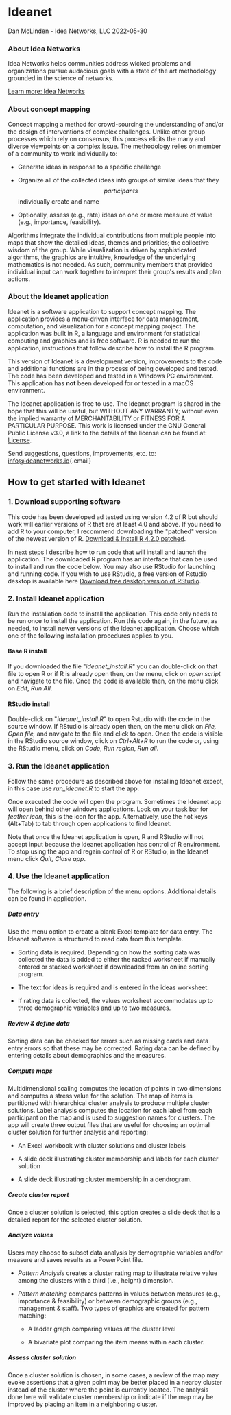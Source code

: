 # Ideanet

Dan McLinden - Idea Networks, LLC 2022-05-30

### About Idea Networks

Idea Networks helps communities address wicked problems and organizations pursue audacious goals with a state of the art methodology grounded in the science of networks.

[Learn more: Idea Networks](https://ideanetworks.io/ "More information about Idea Networks, LLC")

### About concept mapping

Concept mapping a method for crowd-sourcing the understanding of and/or the design of interventions of complex challenges. Unlike other group processes which rely on consensus; this process elicits the many and diverse viewpoints on a complex issue. The methodology relies on member of a community to work individually to:

-   Generate ideas in response to a specific challenge

-   Organize all of the collected ideas into groups of similar ideas that they $$participants$$ individually create and name

-   Optionally, assess (e.g., rate) ideas on one or more measure of value (e.g., importance, feasibility).

Algorithms integrate the individual contributions from multiple people into maps that show the detailed ideas, themes and priorities; the collective wisdom of the group. While visualization is driven by sophisticated algorithms, the graphics are intuitive, knowledge of the underlying mathematics is not needed. As such, community members that provided individual input can work together to interpret their group's results and plan actions.

### About the Ideanet application

Ideanet is a software application to support concept mapping. The application provides a menu-driven interface for data management, computation, and visualization for a concept mapping project. The application was built in R, a language and environment for statistical computing and graphics and is free software. R is needed to run the application, instructions that follow describe how to install the R program.

This version of Ideanet is a development version, improvements to the code and additional functions are in the process of being developed and tested. The code has been developed and tested in a Windows PC environment. This application has **not** been developed for or tested in a macOS environment.

The Ideanet application is free to use. The Ideanet program is shared in the hope that this will be useful, but WITHOUT ANY WARRANTY; without even the implied warranty of MERCHANTABILITY or FITNESS FOR A PARTICULAR PURPOSE. This work is licensed under the GNU General Public License v3.0, a link to the details of the license can be found at: [License](https://www.r-project.org/Licenses/GPL-3).

Send suggestions, questions, improvements, etc. to: [info\@ideanetworks.io](mailto:info@ideanetworks.io){.email}

## How to get started with Ideanet

### 1. Download supporting software

This code has been developed ad tested using version 4.2 of R but should work will earlier versions of R that are at least 4.0 and above. If you need to add R to your computer, I recommend downloading the "patched" version of the newest version of R. [Download & Install R 4.2.0 patched](https://cran.r-project.org/bin/windows/base/rpatched.html).

In next steps I describe how to run code that will install and launch the application. The downloaded R program has an interface that can be used to install and run the code below. You may also use RStudio for launching and running code. If you wish to use RStudio, a free version of Rstudio desktop is available here [Download free desktop version of RStudio](https://www.rstudio.com/products/rstudio/download/).

### 2. Install Ideanet application

Run the installation code to install the application. This code only needs to be run once to install the application. Run this code again, in the future, as needed, to install newer versions of the Ideanet application. Choose which one of the following installation procedures applies to you.

#### Base R install

If you downloaded the file "*ideanet_install.R*" you can double-click on that file to open R or if R is already open then, on the menu, click on *open script* and navigate to the file. Once the code is available then, on the menu click on *Edit*, *Run All*.

#### RStudio install

Double-click on "*ideanet_install.R*" to open Rstudio with the code in the source window. If RStudio is already open then, on the menu click on *File, Open file,* and navigate to the file and click to open. Once the code is visible in the RStudio source window, click on *Ctrl+Alt+R* to run the code or, using the RStudio menu, click on *Code*, *Run region*, *Run all*.

### 3. Run the Ideanet application

Follow the same procedure as described above for installing Ideanet except, in this case use *run_ideanet.R* to start the app.

Once executed the code will open the program. Sometimes the Ideanet app will open behind other windows applications. Look on your task bar for *feather icon*, this is the icon for the app. Alternatively, use the hot keys (Alt+Tab) to tab through open applications to find Ideanet.

Note that once the Ideanet application is open, R and RStudio will not accept input because the Ideanet application has control of R environment. To stop using the app and regain control of R or RStudio, in the Ideanet menu click *Quit, Close app*.

### 4. Use the Ideanet application

The following is a brief description of the menu options. Additional details can be found in application.

##### Data entry

Use the menu option to create a blank Excel template for data entry. The Ideanet software is structured to read data from this template.

-   Sorting data is required. Depending on how the sorting data was collected the data is added to either the racked worksheet if manually entered or stacked worksheet if downloaded from an online sorting program.

-   The text for ideas is required and is entered in the ideas worksheet.

-   If rating data is collected, the values worksheet accommodates up to three demographic variables and up to two measures.

##### Review & define data

Sorting data can be checked for errors such as missing cards and data entry errors so that these may be corrected. Rating data can be defined by entering details about demographics and the measures.

##### Compute maps

Multidimensional scaling computes the location of points in two dimensions and computes a stress value for the solution. The map of items is partitioned with hierarchical cluster analysis to produce multiple cluster solutions. Label analysis computes the location for each label from each participant on the map and is used to suggestion names for clusters. The app will create three output files that are useful for choosing an optimal cluster solution for further analysis and reporting:

-   An Excel workbook with cluster solutions and cluster labels

-   A slide deck illustrating cluster membership and labels for each cluster solution

-   A slide deck illustrating cluster membership in a dendrogram.

##### Create cluster report

Once a cluster solution is selected, this option creates a slide deck that is a detailed report for the selected cluster solution.

##### Analyze values

Users may choose to subset data analysis by demographic variables and/or measure and saves results as a PowerPoint file.

-   *Pattern Analysis* creates a cluster rating map to illustrate relative value among the clusters with a third (i.e., height) dimension.

-   *Pattern matching* compares patterns in values between measures (e.g., importance & feasibility) or between demographic groups (e.g., management & staff). Two types of graphics are created for pattern matching:

    -   A ladder graph comparing values at the cluster level

    -   A bivariate plot comparing the item means within each cluster.

##### Assess cluster solution

Once a cluster solution is chosen, in some cases, a review of the map may evoke assertions that a given point may be better placed in a nearby cluster instead of the cluster where the point is currently located. The analysis done here will validate cluster membership or indicate if the map may be improved by placing an item in a neighboring cluster.

